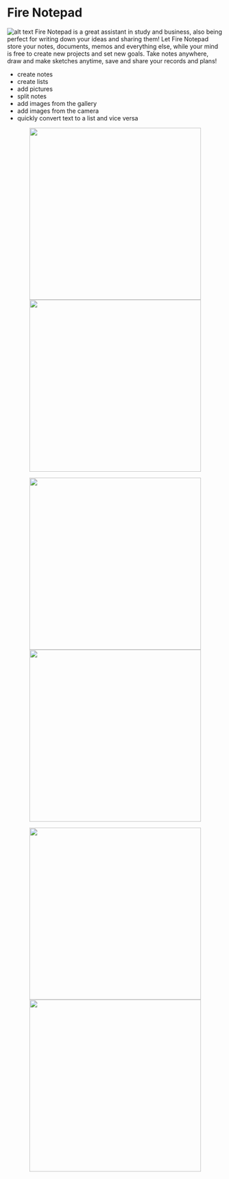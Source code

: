 # Fire Notepad
![alt text](https://github.com/kabasonic/notepad/blob/main/screenshots/template.png?raw=true)
Fire Notepad is a great assistant in study and business, also being perfect for writing down your ideas and sharing them! Let Fire Notepad store your notes, documents, memos and everything else, while your mind is free to create new projects and set new goals. Take notes anywhere, draw and make sketches anytime, save and share your records and plans!
* create notes
* create lists
* add pictures
* split notes
* add images from the gallery
* add images from the camera
* quickly convert text to a list and vice versa

<p align="center">
  <img width="400" src="https://github.com/kabasonic/notepad/blob/main/screenshots/1.png">
    <img  width="400" src="https://github.com/kabasonic/notepad/blob/main/screenshots/2.png">
</p>

<p align="center">
  <img width="400" src="https://github.com/kabasonic/notepad/blob/main/screenshots/3.png">
    <img  width="400" src="https://github.com/kabasonic/notepad/blob/main/screenshots/4.png">
</p>

<p align="center">
  <img width="400" src="https://github.com/kabasonic/notepad/blob/main/screenshots/5.png">
    <img  width="400" src="https://github.com/kabasonic/notepad/blob/main/screenshots/6.png">
</p>

